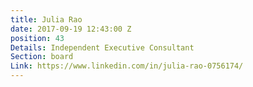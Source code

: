 ```yaml
---
title: Julia Rao
date: 2017-09-19 12:43:00 Z
position: 43
Details: Independent Executive Consultant
Section: board
Link: https://www.linkedin.com/in/julia-rao-0756174/
---
```


